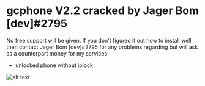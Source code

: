 # gcphone V2.2 cracked by Jager Bom [dev]#2795

No free support will be given. If you don't figured it out how to install well then contact Jager Bom [dev]#2795 for any problems regarding but will ask as a counterpart money for my services

- unlocked phone without iplock


![alt text](https://i.imgur.com/nVLFx1L.png "Gcphone cracked by Jager Bom [dev]#2795") 
